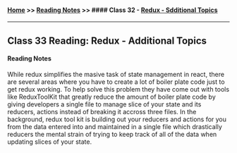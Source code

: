 #### [Home](https://joelmwatson.github.io) >> [Reading Notes](https://joelmwatson.github.io/reading-notes) >> #### Class 32 - [Redux - Sdditional Topics](https://JoelMWatson.github.io/reading-notes/class-33-reading)

---

## Class 33 Reading: Redux - Additional Topics

#### Reading Notes

While redux simplifies the masive task of state management in react, there are several
areas where you have to create a lot of boiler plate code just to get redux working.
To help solve this problem they have come out with tools like ReduxToolKit that greatly
reduce the amount of boiler plate code by giving developers a single file to manage
slice of your state and its reducers, actions instead of breaking it accross three
files. In the background, redux tool kit is building out your reducers and actions
for you from the data entered into and maintained in a single file which drastically
reducers the mental strain of trying to keep track of all of the data when updating
slices of your state.
